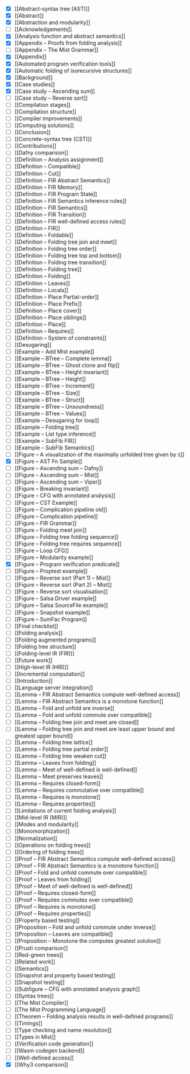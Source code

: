 - [x] [[Abstract-syntax tree (AST)]]
- [x] [[Abstract]]
- [x] [[Abstraction and modularity]]
- [ ] [[Acknowledgements]]
- [x] [[Analysis function and abstract semantics]]
- [x] [[Appendix – Proofs from folding analysis]]
- [ ] [[Appendix – The Mist Grammar]]
- [x] [[Appendix]]
- [x] [[Automated program verification tools]]
- [x] [[Automatic folding of isorecursive structures]]
- [x] [[Background]]
- [x] [[Case studies]]
- [x] [[Case study – Ascending sum]]
- [ ] [[Case study – Reverse sort]]
- [ ] [[Compilation stages]]
- [ ] [[Compilation structure]]
- [ ] [[Compiler improvements]]
- [ ] [[Computing solutions]]
- [ ] [[Conclusion]]
- [ ] [[Concrete-syntax tree (CST)]]
- [ ] [[Contributions]]
- [ ] [[Dafny comparison]]
- [ ] [[Definition – Analysis assignment]]
- [ ] [[Definition – Compatible]]
- [ ] [[Definition – Cut]]
- [ ] [[Definition – FIR Abstract Semantics]]
- [ ] [[Definition – FIR Memory]]
- [ ] [[Definition – FIR Program State]]
- [ ] [[Definition – FIR Semantics inference rules]]
- [ ] [[Definition – FIR Semantics]]
- [ ] [[Definition – FIR Transition]]
- [ ] [[Definition – FIR well-defined access rules]]
- [ ] [[Definition – FIR]]
- [ ] [[Definition – Foldable]]
- [ ] [[Definition – Folding tree join and meet]]
- [ ] [[Definition – Folding tree order]]
- [ ] [[Definition – Folding tree top and bottom]]
- [ ] [[Definition – Folding tree transition]]
- [ ] [[Definition – Folding tree]]
- [ ] [[Definition – Folding]]
- [ ] [[Definition – Leaves]]
- [ ] [[Definition – Locals]]
- [ ] [[Definition – Place Partial-order]]
- [ ] [[Definition – Place Prefix]]
- [ ] [[Definition – Place cover]]
- [ ] [[Definition – Place siblings]]
- [ ] [[Definition – Place]]
- [ ] [[Definition – Requires]]
- [ ] [[Definition – System of constraints]]
- [ ] [[Desugaring]]
- [ ] [[Example – Add Mist example]]
- [ ] [[Example – BTree – Complete lemma]]
- [ ] [[Example – BTree – Ghost clone and flip]]
- [ ] [[Example – BTree – Height invariant]]
- [ ] [[Example – BTree – Height]]
- [ ] [[Example – BTree – Increment]]
- [ ] [[Example – BTree – Size]]
- [ ] [[Example – BTree – Struct]]
- [ ] [[Example – BTree – Unsoundness]]
- [ ] [[Example – BTree – Values]]
- [ ] [[Example – Desugaring for loop]]
- [ ] [[Example – Folding tree]]
- [ ] [[Example – List type inference]]
- [ ] [[Example – SubFib FIR]]
- [ ] [[Example – SubFib Semantics]]
- [ ] [[Figure – A visualization of the maximally unfolded tree given by `S`]]
- [x] [[Figure – AST Fn Sample]]
- [ ] [[Figure – Ascending sum – Dafny]]
- [ ] [[Figure – Ascending sum – Mist]]
- [ ] [[Figure – Ascending sum – Viper]]
- [ ] [[Figure – Breaking invariant]]
- [ ] [[Figure – CFG with annotated analysis]]
- [ ] [[Figure – CST Example]]
- [ ] [[Figure – Complication pipeline old]]
- [ ] [[Figure – Complication pipeline]]
- [ ] [[Figure – FIR Grammar]]
- [ ] [[Figure – Folding meet join]]
- [ ] [[Figure – Folding tree folding sequence]]
- [ ] [[Figure – Folding tree requires sequence]]
- [ ] [[Figure – Loop CFG]]
- [ ] [[Figure – Modularity example]]
- [x] [[Figure – Program verification predicate]]
- [ ] [[Figure – Proptest example]]
- [ ] [[Figure – Reverse sort (Part 1) – Mist]]
- [ ] [[Figure – Reverse sort (Part 2) – Mist]]
- [ ] [[Figure – Reverse sort visualisation]]
- [ ] [[Figure – Salsa Driver example]]
- [ ] [[Figure – Salsa SourceFile example]]
- [ ] [[Figure – Snapshot example]]
- [ ] [[Figure – SumFac Program]]
- [ ] [[Final checklist]]
- [ ] [[Folding analysis]]
- [ ] [[Folding augmented programs]]
- [ ] [[Folding tree structure]]
- [ ] [[Folding-level IR (FIR)]]
- [ ] [[Future work]]
- [ ] [[High-level IR (HIR)]]
- [ ] [[Incremental computation]]
- [ ] [[Introduction]]
- [ ] [[Language server integration]]
- [ ] [[Lemma – FIR Abstract Semantics compute well-defined access]]
- [ ] [[Lemma – FIR Abstract Semantics is a monotone function]]
- [ ] [[Lemma – Fold and unfold are inverse]]
- [ ] [[Lemma – Fold and unfold commute over compatible]]
- [ ] [[Lemma – Folding tree join and meet are closed]]
- [ ] [[Lemma – Folding tree join and meet are least upper bound and greatest upper bound]]
- [ ] [[Lemma – Folding tree lattice]]
- [ ] [[Lemma – Folding tree partial order]]
- [ ] [[Lemma – Folding tree weaken cut]]
- [ ] [[Lemma – Leaves from folding]]
- [ ] [[Lemma – Meet of well-defined is well-defined]]
- [ ] [[Lemma – Meet preserves leaves]]
- [ ] [[Lemma – Requires closed-form]]
- [ ] [[Lemma – Requires commutative over compatible]]
- [ ] [[Lemma – Requires is monotone]]
- [ ] [[Lemma – Requires properties]]
- [ ] [[Limitations of current folding analysis]]
- [ ] [[Mid-level IR (MIR)]]
- [ ] [[Modes and modularity]]
- [ ] [[Monomorphization]]
- [ ] [[Normalization]]
- [ ] [[Operations on folding trees]]
- [ ] [[Ordering of folding trees]]
- [ ] [[Proof – FIR Abstract Semantics compute well-defined access]]
- [ ] [[Proof – FIR Abstract Semantics is a monotone function]]
- [ ] [[Proof – Fold and unfold commute over compatible]]
- [ ] [[Proof – Leaves from folding]]
- [ ] [[Proof – Meet of well-defined is well-defined]]
- [ ] [[Proof – Requires closed-form]]
- [ ] [[Proof – Requires commutes over compatible]]
- [ ] [[Proof – Requires is monotone]]
- [ ] [[Proof – Requires properties]]
- [ ] [[Property based testing]]
- [ ] [[Proposition – Fold and unfold commute under inverse]]
- [ ] [[Proposition – Leaves are compatible]]
- [ ] [[Proposition – Monotone the computes greatest solution]]
- [ ] [[Prusti comparison]]
- [ ] [[Red-green trees]]
- [ ] [[Related work]]
- [ ] [[Semantics]]
- [ ] [[Snapshot and property based testing]]
- [ ] [[Snapshot testing]]
- [ ] [[Subfigure – CFG with annotated analysis graph]]
- [ ] [[Syntax trees]]
- [ ] [[The Mist Compiler]]
- [ ] [[The Mist Programming Language]]
- [ ] [[Theorem – Folding analysis results in well-defined programs]]
- [ ] [[Timings]]
- [ ] [[Type checking and name resolution]]
- [ ] [[Types in Mist]]
- [ ] [[Verification code generation]]
- [ ] [[Wasm codegen backend]]
- [ ] [[Well-defined access]]
- [x] [[Why3 comparison]]
